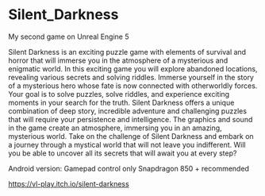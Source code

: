 # Silent_Darkness
My second game on Unreal Engine 5


Silent Darkness is an exciting puzzle game with elements of survival and horror that will immerse you in the atmosphere of a mysterious and enigmatic world. In this exciting game you will explore abandoned locations, revealing various secrets and solving riddles. Immerse yourself in the story of a mysterious hero whose fate is now connected with otherworldly forces. Your goal is to solve puzzles, solve riddles, and experience exciting moments in your search for the truth. Silent Darkness offers a unique combination of deep story, incredible adventure and challenging puzzles that will require your persistence and intelligence. The graphics and sound in the game create an atmosphere, immersing you in an amazing, mysterious world. Take on the challenge of Silent Darkness and embark on a journey through a mystical world that will not leave you indifferent. Will you be able to uncover all its secrets that will await you at every step?



Android version:
Gamepad control only
Snapdragon 850 + recommended 





https://vl-play.itch.io/silent-darkness
